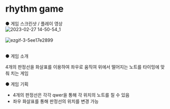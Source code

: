 # rhythm game

● 게임 스크린샷 / 플레이 영상<br>
![2023-02-27 14-50-54_1](https://user-images.githubusercontent.com/112921582/221486822-4c70be90-bb0e-4972-aeb3-43edbddbf898.gif)<br><br>
![ezgif-3-5ee17e2899](https://user-images.githubusercontent.com/112921582/221488198-06c7a3ae-4f1e-4cf4-b56b-5ba9949fc23a.gif)<br><br>


● 게임 소개<br>

4개의 판정선을 화살표를 이용하여 좌우로 움직여 위에서 떨어지는 노트를 타이밍에 맞춰 치는 게임

● 게임 기획

- 4개의 판정선은 각각 qwer을 통해 각 위치의 노트를 칠 수 있음
- 좌우 화살표를 통해 판정선의 위치를 변경 가능
